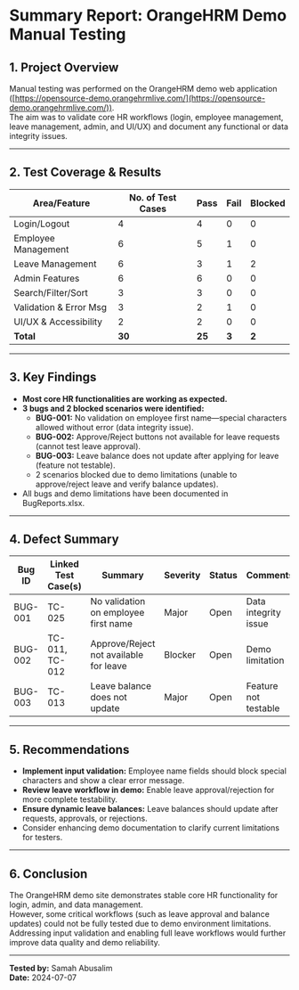 # Summary Report: OrangeHRM Demo Manual Testing

## 1. Project Overview

Manual testing was performed on the OrangeHRM demo web application ([https://opensource-demo.orangehrmlive.com/](https://opensource-demo.orangehrmlive.com/)).  
The aim was to validate core HR workflows (login, employee management, leave management, admin, and UI/UX) and document any functional or data integrity issues.

---

## 2. Test Coverage & Results

| Area/Feature           | No. of Test Cases | Pass | Fail | Blocked |
|------------------------|-------------------|------|------|---------|
| Login/Logout           |      4            |  4   |  0   |   0     |
| Employee Management    |      6            |  5   |  1   |   0     |
| Leave Management       |      6            |  3   |  1   |   2     |
| Admin Features         |      6            |  6   |  0   |   0     |
| Search/Filter/Sort     |      3            |  3   |  0   |   0     |
| Validation & Error Msg |      3            |  2   |  1   |   0     |
| UI/UX & Accessibility  |      2            |  2   |  0   |   0     |
| **Total**              |    **30**         | **25**|**3** | **2**   |

---

## 3. Key Findings

- **Most core HR functionalities are working as expected.**
- **3 bugs and 2 blocked scenarios were identified:**
    - **BUG-001:** No validation on employee first name—special characters allowed without error (data integrity issue).
    - **BUG-002:** Approve/Reject buttons not available for leave requests (cannot test leave approval).
    - **BUG-003:** Leave balance does not update after applying for leave (feature not testable).
    - 2 scenarios blocked due to demo limitations (unable to approve/reject leave and verify balance updates).
- All bugs and demo limitations have been documented in BugReports.xlsx.

---

## 4. Defect Summary

| Bug ID   | Linked Test Case(s) | Summary                                  | Severity | Status | Comments                  |
|----------|---------------------|------------------------------------------|----------|--------|---------------------------|
| BUG-001  | TC-025              | No validation on employee first name     | Major    | Open   | Data integrity issue      |
| BUG-002  | TC-011, TC-012      | Approve/Reject not available for leave   | Blocker  | Open   | Demo limitation           |
| BUG-003  | TC-013              | Leave balance does not update            | Major    | Open   | Feature not testable      |

---

## 5. Recommendations

- **Implement input validation:** Employee name fields should block special characters and show a clear error message.
- **Review leave workflow in demo:** Enable leave approval/rejection for more complete testability.
- **Ensure dynamic leave balances:** Leave balances should update after requests, approvals, or rejections.
- Consider enhancing demo documentation to clarify current limitations for testers.

---

## 6. Conclusion

The OrangeHRM demo site demonstrates stable core HR functionality for login, admin, and data management.  
However, some critical workflows (such as leave approval and balance updates) could not be fully tested due to demo environment limitations.  
Addressing input validation and enabling full leave workflows would further improve data quality and demo reliability.

---

**Tested by:** Samah Abusalim  
**Date:** 2024-07-07
